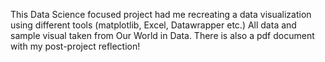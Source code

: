 This Data Science focused project had me recreating a data visualization using different tools (matplotlib, Excel, Datawrapper etc.) All data and sample visual taken from 
Our World in Data. There is also a pdf document with my post-project reflection!
